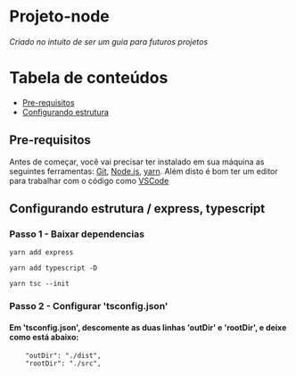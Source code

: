 # Projeto-node
###### Criado no intuito de ser um guia para futuros projetos


Tabela de conteúdos
====================
<!--ts-->
   * [Pre-requisitos](#ancora1)
   * [Configurando estrutura](#ancora2)
   
<!--te-->

<a id="ancora1"></a>
## Pre-requisitos

Antes de começar, você vai precisar ter instalado em sua máquina as seguintes ferramentas:
[Git](https://git-scm.com), [Node.js](https://nodejs.org/en/), [yarn](https://classic.yarnpkg.com/en/docs/install/#windows-stable). 
Além disto é bom ter um editor para trabalhar com o código como [VSCode](https://code.visualstudio.com/)


<a id="ancora2"></a>
## Configurando estrutura / express, typescript

### Passo 1 - Baixar dependencias

```
yarn add express
```
```
yarn add typescript -D
```
```
yarn tsc --init
```

### Passo 2 - Configurar 'tsconfig.json'

#### Em 'tsconfig.json', descomente as duas linhas 'outDir' e 'rootDir', e deixe como está abaixo:

```
    "outDir": "./dist",
    "rootDir": "./src",    
```